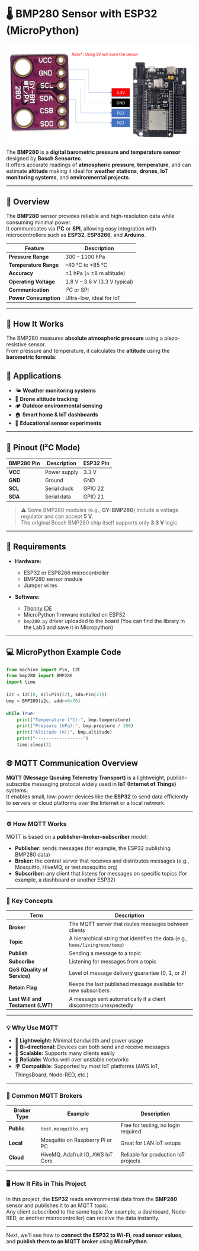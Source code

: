 # 🌡️ BMP280 Sensor with ESP32 (MicroPython)



![BMP280 Sensor](image/connection.png)





The **BMP280** is a **digital barometric pressure and temperature sensor** designed by **Bosch Sensortec**.  
It offers accurate readings of **atmospheric pressure**, **temperature**, and can estimate **altitude** making it ideal for **weather stations**, **drones**, **IoT monitoring systems**, and **environmental projects**.

---

## 🧭 Overview

The **BMP280** sensor provides reliable and high-resolution data while consuming minimal power.  
It communicates via **I²C** or **SPI**, allowing easy integration with microcontrollers such as **ESP32**, **ESP8266**, and **Arduino**.

| Feature | Description |
|----------|--------------|
| **Pressure Range** | 300 – 1100 hPa |
| **Temperature Range** | –40 °C to +85 °C |
| **Accuracy** | ±1 hPa (≈ ±8 m altitude) |
| **Operating Voltage** | 1.8 V – 3.6 V (3.3 V typical) |
| **Communication** | I²C or SPI |
| **Power Consumption** | Ultra-low, ideal for IoT |

---

## 🧠 How It Works

The BMP280 measures **absolute atmospheric pressure** using a piezo-resistive sensor.  
From pressure and temperature, it calculates the **altitude** using the **barometric formula**:


## 🧩 Applications

- 🌤️ **Weather monitoring systems**  
- 🚁 **Drone altitude tracking**  
- 🏕️ **Outdoor environmental sensing**  
- 🏠 **Smart home & IoT dashboards**  
- 🧪 **Educational sensor experiments**

---

## 🔌 Pinout (I²C Mode)

| BMP280 Pin | Description | ESP32 Pin |
|-------------|-------------|------------|
| **VCC** | Power supply | 3.3 V |
| **GND** | Ground | GND |
| **SCL** | Serial clock | GPIO 22 |
| **SDA** | Serial data | GPIO 21 |

> ⚠️ Some BMP280 modules (e.g., **GY-BMP280**) include a voltage regulator and can accept **5 V**.  
> The original Bosch BMP280 chip itself supports only **3.3 V** logic.

---

## 🧰 Requirements

- **Hardware:**
  - ESP32 or ESP8266 microcontroller  
  - BMP280 sensor module  
  - Jumper wires  

- **Software:**
  - [Thonny IDE](https://thonny.org/)  
  - MicroPython firmware installed on ESP32  
  - `bmp280.py` driver uploaded to the board  (You can find the library in the Lab3 and save it in Micropython)

---

## 💻 MicroPython Example Code

```python
from machine import Pin, I2C
from bmp280 import BMP280
import time

i2c = I2C(0, scl=Pin(22), sda=Pin(21))
bmp = BMP280(i2c, addr=0x76)

while True:
    print("Temperature (°C):", bmp.temperature)
    print("Pressure (hPa):", bmp.pressure / 100)
    print("Altitude (m):", bmp.altitude)
    print("------------------")
    time.sleep(2)
```

## 🌐 MQTT Communication Overview

**MQTT (Message Queuing Telemetry Transport)** is a lightweight, publish–subscribe messaging protocol widely used in **IoT (Internet of Things)** systems.  
It enables small, low-power devices like the **ESP32** to send data efficiently to servers or cloud platforms over the Internet or a local network.

---

### ⚙️ How MQTT Works

MQTT is based on a **publisher–broker–subscriber** model:

- **Publisher:** sends messages (for example, the ESP32 publishing BMP280 data)
- **Broker:** the central server that receives and distributes messages (e.g., Mosquitto, HiveMQ, or test.mosquitto.org)
- **Subscriber:** any client that listens for messages on specific topics (for example, a dashboard or another ESP32)


---

### 🧠 Key Concepts

| Term | Description |
|------|--------------|
| **Broker** | The MQTT server that routes messages between clients |
| **Topic** | A hierarchical string that identifies the data (e.g., `home/livingroom/temp`) |
| **Publish** | Sending a message to a topic |
| **Subscribe** | Listening for messages from a topic |
| **QoS (Quality of Service)** | Level of message delivery guarantee (0, 1, or 2) |
| **Retain Flag** | Keeps the last published message available for new subscribers |
| **Last Will and Testament (LWT)** | A message sent automatically if a client disconnects unexpectedly |

---

### 💡 Why Use MQTT

- 🚀 **Lightweight:** Minimal bandwidth and power usage  
- 🔁 **Bi-directional:** Devices can both send and receive messages  
- 🧩 **Scalable:** Supports many clients easily  
- 📡 **Reliable:** Works well over unstable networks  
- 🌍 **Compatible:** Supported by most IoT platforms (AWS IoT, ThingsBoard, Node-RED, etc.)

---

### 🧩 Common MQTT Brokers

| Broker Type | Example | Description |
|--------------|----------|-------------|
| **Public** | `test.mosquitto.org` | Free for testing, no login required |
| **Local** | Mosquitto on Raspberry Pi or PC | Great for LAN IoT setups |
| **Cloud** | HiveMQ, Adafruit IO, AWS IoT Core | Reliable for production IoT projects |

---

### 🖥️ How It Fits in This Project

In this project, the **ESP32** reads environmental data from the **BMP280** sensor and publishes it to an MQTT topic.  
Any client subscribed to the same topic (for example, a dashboard, Node-RED, or another microcontroller) can receive the data instantly.

---

Next, we’ll see how to **connect the ESP32 to Wi-Fi**, **read sensor values**, and **publish them to an MQTT broker** using **MicroPython**.

